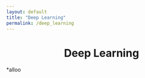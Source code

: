 ```yaml
---
layout: default
title: "Deep Learning"
permalink: /deep_learning
---
```




<h1 align="center"> Deep Learning </h1>


*alloo
